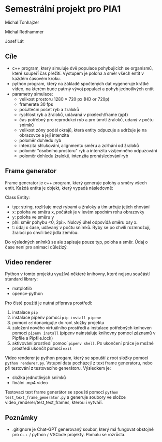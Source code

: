 # Semestrální projekt pro PIA1

Michal Tonhajzer


Michal Redhammer

Josef Lát

## Cíle

- c++ program, který simuluje dvě populace pohybujících se organismů, které soupeří čas přežití. Výstupem je poloha a směr všech entit v každém časovém kroku.
- python program, který na základě spočtených dat vygeneruje krátké video, na kterém bude patrný vývoj populací a pohyb jednotlivých entit
- parametry simulace:
    - velikost prostoru 1280 × 720 px (HD or 720p)
    - framerate 30 fps
    - počáteční počet ryb a žraloků 
    - rychlost ryb a žraloků, udávaná v pixelech/frame (ppf)
    - čas potřebný pro reprodukci ryb a pro úmrtí žraloků, udaný v počtu snímků
    - velikost zóny podél okrajů, která entity odpuzuje a udržuje je na obrazovce a její intenzita
    - poloměr dohledu ryb
    - intenzita shlukování, alignmentu směru a zdrhání od žraloků
    - poloměr "osobního prostoru" ryb a intenzita vzájemného odpuzování
    - poloměr dohledu žraloků, intenzita pronásledování ryb

## Frame generator

Frame generator je c++ program, který generuje polohy a směry všech entit. Každá entita je objekt, který vypadá následovně:

Class Entity:
- typ: string, rozlišuje mezi rybami a žraloky a tím určuje jejich chování
- x: poloha ve směru x, počátek je v levém spodním rohu obrazovky
- y: poloha ve směru y
- phi: směr pohybu <0, 2pi>. Nulový úhel odpovídá směru osy x.
- t: údaj o čase, udávaný v počtu snímků. Ryby se po chvíli rozmnožují, žraloci po chvíli bez jídla zemřou.

Do výsledných snímků se ale zapisuje pouze typ, poloha a směr. Údaj o čase není pro animaci důležizý.

## Video renderer

Python v tomto projektu využívá některé knihovny, které nejsou součástí standard library:
- matplotlib
- opencv-python

Pro čisté použití je nutná příprava prostředí:
1. instalace `pip`
2. instalace pipenv pomocí `pip install pipenv`
3. pomocí `cd` donavigujte do root složky projektu
4. založení nového virtuálního prostředí a instalace potřebných knihoven pomocí `pipenv install` (pipenv nainstaluje knihovny pomocí záznamů v Pipfile a Pipfile.lock)
5. aktivování prostředí pomocí `pipenv shell`.
Po ukončení práce je možné prostředí ukončit pomocí `exit`


Video renderer je python progam, který se spouští z root složky pomocí `python renderer.py`. Vstupní data pocházejí z text frame generatoru, nebo při testování z testovacího generátoru. Výsledkem je:
- složka jednotlivých snímků
- finální .mp4 video

Testovací text frame generátor se spouští pomocí `python test_text_frame_generator.py` a generuje soubory ve složce video_renderer/test_text_frames, kterou i vytváří.

## Poznámky
- .gitignore je Chat-GPT generovaný soubor, který má fungovat obstojně pro c++ / python / VSCode projekty. Pomalu se rozrůstá.